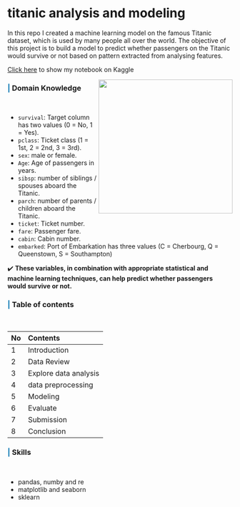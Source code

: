 # titanic analysis and modeling
In this repo I created a machine learning model on the famous Titanic dataset, which is used by many people all over the world. The objective of this project is to build a model to predict whether passengers on the Titanic would survive or not based on pattern extracted from analysing features.

[Click here](https://www.kaggle.com/code/tawfikelmetwally/titanic-analysis-and-modeling) to show my notebook on Kaggle

<img align='right' src="https://fiftytwodigital.com/wp-content/uploads/2022/02/slide1_webDev.png" width=300>


### <b><span style='color:#0077b3'>|</span> Domain Knowledge</b>

<br>

* `survival`: Target column has two values (0 = No, 1 = Yes).
* `pclass`:	Ticket class (1 = 1st, 2 = 2nd, 3 = 3rd).
* `sex`: male or female.
* `Age`: Age of passengers in years.	
* `sibsp`: number of siblings / spouses aboard the Titanic.	
* `parch`: number of parents / children aboard the Titanic.
* `ticket`:	Ticket number.
* `fare`: Passenger fare.
* `cabin`: Cabin number.	
* `embarked`: Port of Embarkation has three values (C = Cherbourg, Q = Queenstown, S = Southampton)   

✔️ **These variables, in combination with appropriate statistical and machine learning techniques, can help predict whether passengers would survive or not.**

### <b><span style='color:#0077b3'>|</span> Table of contents</b>
<br>

|No  | Contents |
|:---| :---     |
|1   | <font color="#1c1c1c"> Introduction </font>                  
|2   | <font color="#1c1c1c"> Data Review </font>                         
|3   | <font color="#1c1c1c"> Explore data analysis </font>                  
|4   | <font color="#1c1c1c"> data preprocessing </font>                      
|5   | <font color="#1c1c1c"> Modeling </font>   
|6   | <font color="#1c1c1c"> Evaluate </font>            
|7   | <font color="#1c1c1c"> Submission </font>             
|8   | <font color="#1c1c1c"> Conclusion </font>  

### <b><span style='color:#0077b3'>|</span> Skills</b>
<br>

* pandas, numby and re
* matplotlib and seaborn
* sklearn
